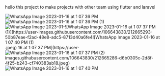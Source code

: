 hello 
this project to make projects with other team 
using flutter and laravel 

![WhatsApp Image 2023-01-16 at 1 07 36 PM](https://user-images.githubusercontent.com/106643830/212665266-12b23b65-4f9e-4d54-ad1d-d44910258cdc.jpeg)
![WhatsApp Image 2023-01-16 at 1 07 36 PM (1)](https://user-images.githubusercontent.com/106643830/212665276-062efc4b-059c-4d8c-bd69-2a512fcd6f4f.jpeg)
![WhatsApp Image 2023-01-![WhatsApp Image 2023-01-16 at 1 07 37 PM (1)](https://user-images.githubusercontent.com/106643830/212665293-50b87eae-f2ad-48e8-adc5-8713d40a6fe4![WhatsApp Image 2023-01-16 at 1 07 40 PM (1)](https://user-images.githubusercontent.com/106643830/212665311-d50e8848-51a0-487f-93d0-5a8d74430710.jpeg)
.jpeg)
16 at 1 07 37 PM](https://user-![WhatsApp Image 2023-01-16 at 1 07 37 PM (2)](https://user-images.githubusercontent.com/106643830/212665299-d6937c9b-9141-4cef-9cd5-16c888a418cd.jpeg)
images.githubusercontent.com/106643830/212665286-d6b0305c-2d8f-4f25-b243-cf740383ab18.jpeg)
![WhatsApp Image 2023-01-16 at 1 07 40 PM](https://user-images.githubusercontent.com/106643830/212665305-b5728823-80ba-43ec-a922-0cb102b76003.jpeg)
